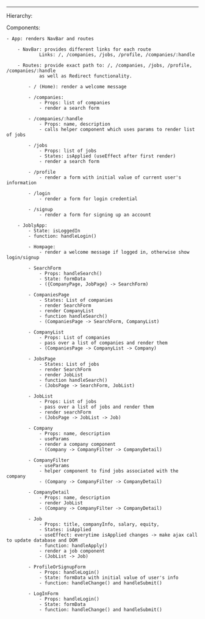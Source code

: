 ------------------------------------------------------------------

Hierarchy:


Components:

    - App: renders NavBar and routes

        - NavBar: provides different links for each route
                Links: /, /companies, /jobs, /profile, /companies/:handle
        
        - Routes: provide exact path to: /, /companies, /jobs, /profile, /companies/:handle
                as well as Redirect functionality.

            - / (Home): render a welcome message

            - /companies: 
                - Props: list of companies
                - render a search form
            
            - /companies/:handle
                - Props: name, description
                - calls helper component which uses params to render list of jobs
            
            - /jobs
                - Props: list of jobs
                - States: isApplied (useEffect after first render)
                - render a search form

            - /profile
                - render a form with initial value of current user's information

            - /login
                - render a form for login credential 
            
            - /signup
                - render a form for signing up an account
    
        - JoblyApp: 
            - State: isLoggedIn
            - function: handleLogin() 

            - Hompage:
                - render a welcome message if logged in, otherwise show login/signup 

            - SearchForm
                - Props: handleSearch()
                - State: formData
                - ({CompanyPage, JobPage} -> SearchForm)

            - CompaniesPage
                - States: List of companies
                - render SearchForm
                - render CompanyList
                - function handleSearch()
                - (CompaniesPage -> SearchForm, CompanyList)

            - CompanyList 
                - Props: List of companies
                - pass over a list of companies and render them
                - (CompaniesPage -> CompanyList -> Company)

            - JobsPage
                - States: List of jobs
                - render SearchForm
                - render JobList
                - function handleSearch()
                - (JobsPage -> SearchForm, JobList)

            - JobList
                - Props: List of jobs
                - pass over a list of jobs and render them
                - render searchForm
                - (JobsPage -> JobList -> Job)

            - Company
                - Props: name, description
                - useParams
                - render a company component 
                - (Company -> CompanyFilter -> CompanyDetail)

            - CompanyFilter
                - useParams 
                - helper component to find jobs associated with the company
                - (Company -> CompanyFilter -> CompanyDetail)

            - CompanyDetail
                - Props: name, description
                - render JobList
                - (Company -> CompanyFilter -> CompanyDetail)

            - Job
                - Props: title, companyInfo, salary, equity, 
                - States: isApplied
                - useEffect: everytime isApplied changes -> make ajax call to update database and DOM
                - function: handleApply()
                - render a job component 
                - (JobList -> Job)

            - ProfileOrSignupForm
                - Props: handleLogin() 
                - State: formData with initial value of user's info
                - function: handleChange() and handleSubmit()

            - LogInForm
                - Props: handleLogin() 
                - State: formData
                - function: handleChange() and handleSubmit()
 
                            

                    
        
